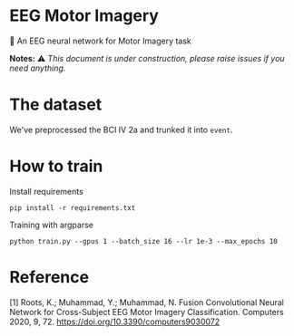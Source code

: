 # EEG Motor Imagery
🍳 An EEG neural network for Motor Imagery task

**Notes:** ⚠️ *This document is under construction, please raise issues if you need anything.*

# The dataset
We've preprocessed the BCI IV 2a and trunked it into `event`.

# How to train
Install requirements
```shell
pip install -r requirements.txt
```

Training with argparse
```shell
python train.py --gpus 1 --batch_size 16 --lr 1e-3 --max_epochs 10
```

# Reference
[1] Roots, K.; Muhammad, Y.; Muhammad, N. Fusion Convolutional Neural Network for Cross-Subject 
EEG Motor Imagery Classification. Computers 2020, 9, 72. https://doi.org/10.3390/computers9030072

